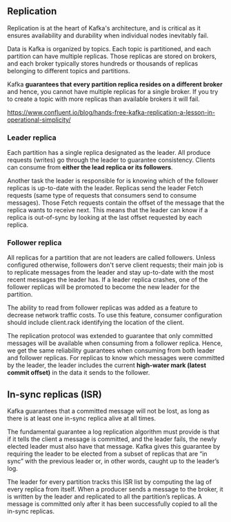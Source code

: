 ## Replication

Replication is at the heart of Kafka's architecture, and is critical as it ensures availability and durability when individual nodes inevitably fail.

Data is Kafka is organized by topics. Each topic is partitioned, and each partition can have multiple replicas. Those replicas are stored on brokers, and each broker typically stores hundreds or thousands of replicas belonging to different topics and partitions.

Kafka **guarantees that every partition replica resides on a different broker** and hence, you cannot have multiple replicas for a single broker. If you try to create a topic with more replicas than available brokers it will fail.

https://www.confluent.io/blog/hands-free-kafka-replication-a-lesson-in-operational-simplicity/

### Leader replica

Each partition has a single replica designated as the leader. All produce requests (writes) go through the leader to guarantee consistency. Clients can consume from **either the lead replica or its followers**.

Another task the leader is responsible for is knowing which of the follower replicas is up-to-date with the leader. Replicas send the leader Fetch requests (same type of requests that consumers send to consume messages). Those Fetch requests contain the offset of the message that the replica wants to receive next. This means that the leader can know if a replica is out-of-sync by looking at the last offset requested by each replica.

### Follower replica

All replicas for a partition that are not leaders are called followers. Unless configured otherwise, followers don't serve client requests; their main job is to replicate messages from the leader and stay up-to-date with the most recent messages the leader has. If a leader replica crashes, one of the follower replicas will be promoted to become the new leader for the partition.

The ability to read from follower replicas was added as a feature to decrease network traffic costs. To use this feature, consumer configuration should include client.rack identifying the location of the client.

The replication protocol was extended to guarantee that only committed messages will be available when consuming from a follower replica. Hence, we get the same reliability guarantees when consuming from both leader and follower replicas. For replicas to know which messages were committed by the leader, the leader includes the current **high-water mark (latest commit offset)** in the data it sends to the follower.

## In-sync replicas (ISR)

Kafka guarantees that a committed message will not be lost, as long as there is at least one in-sync replica alive at all times.

The fundamental guarantee a log replication algorithm must provide is that if it tells the client a message is committed, and the leader fails, the newly elected leader must also have that message. Kafka gives this guarantee by requiring the leader to be elected from a subset of replicas that are “in sync” with the previous leader or, in other words, caught up to the leader’s log.

The leader for every partition tracks this ISR list by computing the lag of every replica from itself. When a producer sends a message to the broker, it is written by the leader and replicated to all the partition’s replicas. A message is committed only after it has been successfully copied to all the in-sync replicas.
